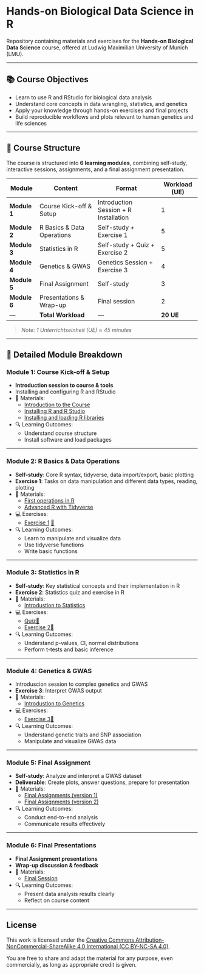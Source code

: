 # Hands-on Biological Data Science in R

Repository containing materials and exercises for the **Hands-on Biological Data Science** course, offered at Ludwig Maximilian University of Munich (LMU).

---

## 📚 Course Objectives

- Learn to use R and RStudio for biological data analysis
- Understand core concepts in data wrangling, statistics, and genetics
- Apply your knowledge through hands-on exercises and final projects
- Build reproducible workflows and plots relevant to human genetics and life sciences

---

## 🧭 Course Structure 

The course is structured into **6 learning modules**, combining self-study, interactive sessions, assignments, and a final assignment presentation.

| Module | Content | Format | Workload (UE) |
|--------|---------|--------|---------------|
| **Module 1** | Course Kick-off & Setup | Introduction Session + R Installation | 1 |
| **Module 2** | R Basics & Data Operations | Self-study + Exercise 1 | 5 |
| **Module 3** | Statistics in R | Self-study + Quiz + Exercise 2 | 5 |
| **Module 4** | Genetics & GWAS | Genetics Session + Exercise 3 | 4 |
| **Module 5** | Final Assignment | Self-study | 3 |
| **Module 6** | Presentations & Wrap-up | Final session | 2 |
| — | **Total Workload** | — | **20 UE** |

> *Note: 1 Unterrichtseinheit (UE) ≈ 45 minutes*

---

## 📘 Detailed Module Breakdown

### Module 1: Course Kick-off & Setup

- **Introduction session to course & tools** 
- Installing and configuring R and RStudio
- 📁 Materials:
  - [Introduction to the Course](materials/w1_1_introduction.pdf)
  - [Installing R and R Studio](materials/w1_2_installing_R_RStudio.pdf)
  - [Installing and loading R libraries](https://htmlpreview.github.io/?https://github.com/ekinyaman/handsOnBioR/blob/main/materials/w1_installing_R.html)
- 🔍 Learning Outcomes:
  - Understand course structure
  - Install software and load packages

---

### Module 2: R Basics & Data Operations

- **Self-study**: Core R syntax, tidyverse, data import/export, basic plotting
- **Exercise 1**: Tasks on data manipulation and different data types, reading, plotting
- 📁 Materials:
  - [First operations in R](https://htmlpreview.github.io/?https://github.com/ekinyaman/handsOnBioR/blob/main/materials/w2_1_first_operations_R.html)
  - [Advanced R with Tidyverse](https://htmlpreview.github.io/?https://github.com/ekinyaman/handsOnBioR/blob/main/materials/w2_2_advanced_R_tidyverse.html)
- 💻  Exercises:
  - [Exercise 1](exercises/w2_exercise_1.pdf) [🔑](exercises/solutions_exercises1.html)
- 🔍 Learning Outcomes:
  - Learn to manipulate and visualize data
  - Use tidyverse functions
  - Write basic functions

---

### Module 3: Statistics in R

- **Self-study**: Key statistical concepts and their implementation in R
- **Exercise 2**: Statistics quiz and exercise in R
- 📁 Materials:
  - [Introdustion to Statistics](materials/w6_statistics.pdf)
- 💻  Exercises:
  - [Quiz](exercises/w6_exercise_2_quiz)[🔑](exercises/solutions_exercises2_quiz)
  - [Exercise 2](exercises/w6_exercise_2.pdf)[🔑](https://htmlpreview.github.io/?https://github.com/ekinyaman/handsOnBioR/blob/main/exercises/solutions_exercises2.html)
- 🔍 Learning Outcomes:
  - Understand p-values, CI, normal distributions
  - Perform t-tests and basic inference

---

### Module 4: Genetics & GWAS

- Introduscion session to complex genetics and GWAS 
- **Exercise 3**: Interpret GWAS output
- 📁 Materials:
  - [Introdustion to Genetics](materials/w9_complex_genetics.pdf)
- 💻  Exercises:
  - [Exercise 3](exercises/w9_exercise_3.pdf)[🔑](https://htmlpreview.github.io/?https://github.com/ekinyaman/handsOnBioR/blob/main/exercises/solutions_exercises3.html)
- 🔍 Learning Outcomes:
  - Understand genetic traits and SNP association
  - Manipulate and visualize GWAS data

---

### Module 5: Final Assignment

- **Self-study**: Analyze and interpret a GWAS dataset
- **Deliverable**: Create plots, answer questions, prepare for presentation
- 📁 Materials:
  - [Final Assignments (version 1)](exercises/w10_final_assignments.pdf)
  - [Final Assignments (version 2)](exercises/w16_final_assignments.pdf)
- 🔍 Learning Outcomes:
  - Conduct end-to-end analysis
  - Communicate results effectively

---

### Module 6: Final Presentations

- **Final Assignment presentations**
- **Wrap-up discussion & feedback**
- 📁 Materials:
  - [Final Session](materials/w17_final_session.pdf)
- 🔍 Learning Outcomes:
  - Present data analysis results clearly
  - Reflect on course content

---

## License

This work is licensed under the [Creative Commons Attribution-NonCommercial-ShareAlike 4.0 International (CC BY-NC-SA 4.0)](https://creativecommons.org/licenses/by/4.0/).

You are free to share and adapt the material for any purpose, even commercially, as long as appropriate credit is given.
